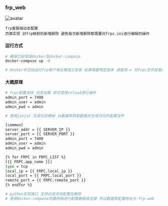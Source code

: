 ### frp_web
![avatar](https://iptables.cn/file/img/frp-web.png)

```text
frp客服端动态配置
页面实现 对frp映射的新增删除 避免每次新增删除都需要对frpc.ini进行编辑的操作 
```

#### 运行方式
```bash
# 确保已经安装docker及docker-compose 
docker-compose up -d

# docker中已经运行frp客户端无需独立安装 如果需要特定版本 请使用-v 将frpc文件挂载到 /frp-web/bin/frpc
```

#### 大概原理
```bash
# frpc配置支持 动态加载 即可使用reload进行操作
admin_port = 7400
admin_user = admin
admin_pwd = admin

# 使用jinja2 生成对应模板 从数据库获取数据并生成对应的配置文件

[common]
server_addr = {{ SERVER_IP }}
server_port = {{ SERVER_PORT }}
admin_port = 7400
admin_user = admin
admin_pwd = admin

{% for FRPC in FRPC_LIST %}
[{{ FRPC.app_name }}]
type = tcp
local_ip = {{ FRPC.local_ip }}
local_port = {{ FRPC.local_port }}
remote_port = {{ FRPC.remote_port }}
{% endfor %}

# python实现接口 支持动态添加配置及删除
# 使用docker-compose内置网络进行配置数据库连接 所以数据库配置地址为 frp-web

```